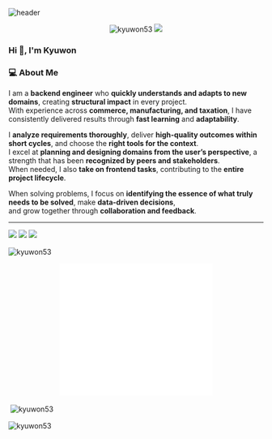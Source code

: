 ![header](https://capsule-render.vercel.app/api?type=waving&color=FFDC54&height=300&section=header&text=KyuWon%20Lee&fontSize=90)
<p align="center">
<img src="https://komarev.com/ghpvc/?username=kyuwon53&label=Profile%20views&color=0e75b6&style=flat" alt="kyuwon53" /> 
<img src="https://hits.seeyoufarm.com/api/count/incr/badge.svg?url=https%3A%2F%2Fgithub.com%2Fgjbae1212%2Fhit-counter&count_bg=%23FFDC67&title_bg=%23555555&icon=&icon_color=%23E7E7E7&title=hits&edge_flat=false">
</p>

### Hi 👋, I'm Kyuwon

### 💻 About Me
I am a **backend engineer** who **quickly understands and adapts to new domains**, creating **structural impact** in every project.  
With experience across **commerce, manufacturing, and taxation**, I have consistently delivered results through **fast learning** and **adaptability**.  

I **analyze requirements thoroughly**, deliver **high-quality outcomes within short cycles**, and choose the **right tools for the context**.  
I excel at **planning and designing domains from the user’s perspective**, a strength that has been **recognized by peers and stakeholders**.  
When needed, I also **take on frontend tasks**, contributing to the **entire project lifecycle**.  

When solving problems, I focus on **identifying the essence of what truly needs to be solved**, make **data-driven decisions**,  
and grow together through **collaboration and feedback**.  

***

<p align="center"> 
<div align="center>
<img src="https://img.shields.io/badge/kotlin-7F52FF?style=for-the-badge&logo=kotlin&logoColor=white">
<img src="https://img.shields.io/badge/Java-ED8B00?style=for-the-badge&logo=java&logoColor=white">
<img src="https://img.shields.io/badge/python-3776AB?style=for-the-badge&logo=python&logoColor=white"> 
<img src="https://img.shields.io/badge/javascript-F7DF1E?style=for-the-badge&logo=python&logoColor=white"> 
</p>

<p><img align="center" src="https://github-readme-stats.vercel.app/api/top-langs?username=kyuwon53&show_icons=true&locale=en&layout=compact" alt="kyuwon53" /></p>

<p align="center">
  <img src="/github-metrics.svg" alt="Metrics" width="60%">
</p>

<p>&nbsp;<img align="center" src="https://github-readme-stats.vercel.app/api?username=kyuwon53&show_icons=true&locale=en" alt="kyuwon53" /></p>


<p>
<img align="center" src="https://github-readme-streak-stats.herokuapp.com/?user=kyuwon53&" alt="kyuwon53" />
</p>
</div>
